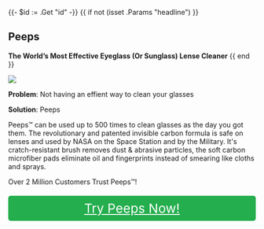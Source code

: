 {{- $id := .Get "id" -}}
{{ if not (isset .Params "headline") }}
## Peeps

**The World’s Most Effective Eyeglass (Or Sunglass) Lense Cleaner**
{{ end }}

[![](/list/peeps-title.jpg)](https://t.gadgetadvisers.com/click/{{$id}})

**Problem**: Not having an effient way to clean your glasses

**Solution**: Peeps

Peeps™ can be used up to 500 times to clean glasses as the day you got them. The revolutionary and patented invisible carbon formula is safe on lenses and used by NASA on the Space Station and by the Military. It's cratch-resistant brush removes dust & abrasive particles, the soft carbon microfiber pads eliminate oil and fingerprints instead of smearing like cloths and sprays.

Over 2 Million Customers Trust Peeps™!

<a href="(https://t.gadgetadvisers.com/click/{{$id}})" style="color: white;">
   <div style="text-align:center;background-color:#25ae4e;margin-bottom:20px;margin-top:20px;width: 100%;-webkit-border-radius: 5px;">
      <div style="color: white; padding: 10px;font-size: 26px;">
      Try Peeps Now!
      </div>
   </div>
</a>
